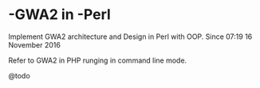 
# -GWA2 in -Perl

Implement GWA2 architecture and Design in Perl with OOP. Since 07:19 16 November 2016

Refer to GWA2 in PHP runging in command line mode. 

@todo
